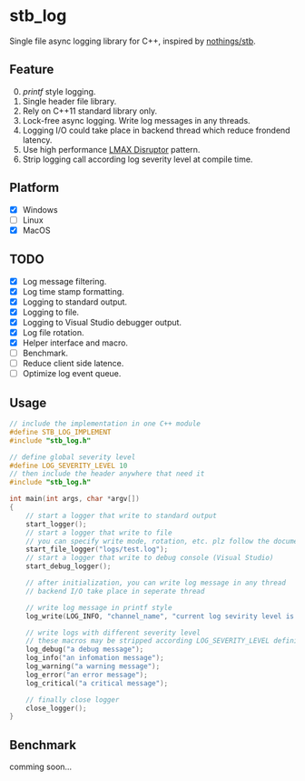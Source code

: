 # stb_log
Single file async logging library for C++, inspired by [nothings/stb](https://github.com/nothings/stb).

## Feature
0. *printf* style logging.
1. Single header file library.
2. Rely on C++11 standard library only.
3. Lock-free async logging. Write log messages in any threads.
4. Logging I/O could take place in backend thread which reduce frondend latency.
5. Use high performance [LMAX Disruptor](https://github.com/LMAX-Exchange/disruptor) pattern.
6. Strip logging call according log severity level at compile time.

## Platform
- [x] Windows
- [ ] Linux
- [x] MacOS

## TODO
- [x] Log message filtering.
- [x] Log time stamp formatting.
- [x] Logging to standard output.
- [x] Logging to file.
- [x] Logging to Visual Studio debugger output.
- [x] Log file rotation.
- [x] Helper interface and macro.
- [ ] Benchmark.
- [ ] Reduce client side latence.
- [ ] Optimize log event queue.

## Usage
```C++
// include the implementation in one C++ module
#define STB_LOG_IMPLEMENT
#include "stb_log.h"

// define global severity level
#define LOG_SEVERITY_LEVEL 10
// then include the header anywhere that need it
#include "stb_log.h"

int main(int args, char *argv[])
{
	// start a logger that write to standard output
	start_logger();
	// start a logger that write to file
	// you can specify write mode, rotation, etc. plz follow the document.
	start_file_logger("logs/test.log");
	// start a logger that write to debug console (Visual Studio)
	start_debug_logger();

	// after initialization, you can write log message in any thread
	// backend I/O take place in seperate thread

	// write log message in printf style
	log_write(LOG_INFO, "channel_name", "current log sevirity level is [%d]", LOG_SEVERITY_LEVEL);

	// write logs with different severity level
	// these macros may be stripped according LOG_SEVERITY_LEVEL definition
	log_debug("a debug message");
	log_info("an infomation message");
	log_warning("a warning message");
	log_error("an error message");
	log_critical("a critical message");

	// finally close logger
	close_logger();
}
```

## Benchmark
comming soon...
